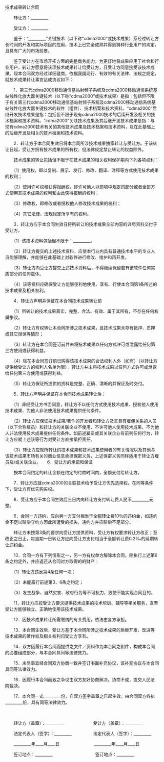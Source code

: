



技术成果转让合同



 

　　转让方：_________　　

　　受让方：_________　　

　　鉴于：“_________”关键技术（以下称“cdma2000”或技术成果）系经过转让方长时间的开发和实际项目的应用，技术上已完全成熟并得到特种行业用户的肯定，且具有广大的市场前景。

　　鉴于受让方在市场开拓方面的完整商务能力，为更好地将成果应用于社会和行业用户，转让方愿意将该项技术成果转让给受让方，且受让方同意接受该技术成果。现本合同双方经过详细磋商，依据我国现行、有效的有关法律、法规之规定，就技术成果转让事宜达成协议如下：　　

　　1．第三代cdma2000移动通信基站射频子系统及cdma2000移动通信系统基站线性化放大器关键技术（以下称“cdma2000”或技术成果）是指：包括但不限于有关第三代cdma2000移动通信基站射频子系统及cdma2000移动通信系统基站线性化放大器关键技术的软件（组件）、技术档案和技术资料。“cdma2000”后继开发技术成果是指：包括但不限于现有cdma2000技术的后续开发及相关的技术档案和技术资料。“cdma2000”关联技术成果及其后继开发技术成果是指：与现有cdma2000技术有关的其他技术成果及技术档案和技术资料，及在此基础上的后继开发及相关的技术档案和技术资料。　　

　　2．转让方于本合同生效日将本合同所涉技术成果独家转让与受让方。于该转让日起，受让方拥有技术成果的所有权，但法律规定禁止转让的权益除外。

　　技术成果的转让包括但不限于在技术成果的相关权利保护期内下列各项权利：

　　（1）使用权，即以复制、展示、发行、修改、翻译、注释等方式使用技术成果的权利；

　　（2）使用许可权和获得报酬权，即许可他人以前项中规定的部分或者全部方式使用其技术成果的权利和由此获得报酬的权利；

　　（3）修改权，即修改或者授权他人修改技术成果的权利；

　　（4）其它法律、法规规定所享有的权利。　　

　　3．转让方应于本合同生效日将所转让的技术成果全部内容的详尽资料交付于受让方。

　　（1）该技术资料包括但不限于：_________。

　　（2）转让方提交的上述技术资料，应使本行业内具有普通技术水平的专业人员能够理解，并能够在此基础上对软件进行修改、维护和再开发。

　　（3）转让方向受让方提交上述技术资料后，不得继续保留载有该软件任何实质部分的任何载体。

　　（4）该等资料应确保受让方能够便利地使用、享有、行使本合同第1条所述的技术成果及相关权利。　　

　　4．转让方声明并保证在本合同技术成果转让前

　　（1）所转让的技术成果真实、完整、合法、有效、属于其所有，不存在任何权属争议。

　　（2）转让方有权转让本合同所涉之技术成果，且技术成果未存有抵押、质押或其它担保等情形；

　　（3）转让方在本合同签订前并未将技术成果以任何方式许可或泄露给任何第三方使用或获得利益。

　　（4）除在本合同签订前已购得该技术成果的合法权利人外（如有）（以转让方提供给受让方的权利人名单为限），转让方并未将技术成果以任何方式许可或泄露给任何第三方使用或获得利益。

　　（5）转让方保证所提供的资料是完整、正确、清晰的并保证及时交付。　　

　　5．转让方声明并保证在本合同技术成果转让后：

　　（1）非经受让方书面同意，转让方不以任何方式使用技术成果、授权他人使用技术成果、为他人非法使用技术成果提供任何条件。

　　（2）转让方应保证技术成果/著作的开发者和转让方及其具有雇佣关系的人员（以下合称雇员）和转让方的关联企业不使用、不许可他人使用技术成果、不为他人非法使用技术成果提供任何条件。如前述雇员或其关联企业有前列任何行为，转让方应就上述该等行为对受让方直接承担责任。

　　（3）转让方应就所转让的技术成果和技术成果使用者的有关情况以及其他与该技术成果市场有关的商业信息承担保密义务，上述保密义务同样适用于转让方雇员及/或关联企业。　　6．受让方的承诺和保证

　　按本合同约定的转让金额在约定的付款时间内，全额支付给转让方。　　

　　7．转让方应就cdma2000的关联技术给予受让方优先选择权，在同等条件下，受让方有优先购买权。　　

　　8．受让方应于本合同生效后三日内向转让方支付转让费人民币_________元整。　　

　　9．合同一方违约，应向另一方支付相当于全额转让费10％的违约金，如违约金不足以赔偿守约方因此所遭受的损失，违约方并应赔偿不足部分。

　　转让方未按第3条的要求向受让方提供资料，受让方有权要求转让方改正；至改正之日止，每逾期一日转让方应向受让方支付相当于全额转让费0.2‰的延期转让违约金。　　

　　10．合同一方有下列情形之一，另一方有权单方解除本合同，除执行上述第9条之约定外，并应返还从合同对方取得的的财产：

　　（1）转让方违反第4条任何一项；

　　（2）未能履行前述第3、6条之约定；

　　（3）发生战争、自然灾害、政府行为等不可抗力，致使不能实现合同目的。　　

　　11．转让方应按受让方要求提供技术成果的技术培训、辅导等相关服务，直至受让方能够独立、正确地使用该技术成果。　　

　　12．因技术成果转让所需缴纳的有关费用，依法由各方承担。　　

　　13．本合同生效后，受让方基于本合同所涉之技术成果的后继开发、改进等技术成果的著作权及相关权利归受让方享有。　　

　　14．双方因履行本合同而提供之文件／资料作为本合同之附件，构成本合同的必要组成部分，与本合同具同等法律效力。　　

　　15．未尽事宜经合同双方协商一致并签订书面补充协议，该补充协议与本合同具同等法律效力。　　

　　16．因履行本合同而致之争议由双方友好协商解决，协商不成，提交人民法院裁决。　　

　　17．本合同一式_________份，自双方签字盖章之日起生效，由合同双方各执_________份，具有同等法律效力。　

　　　

　　转让方（盖章）：_________　　　　　　　受让方（盖章）：_________　　

　　法定代表人（签字）：_________　　　　　法定代表人（签字）：_________　　

　　_________年____月____日　　　　　　　　_________年____月____日　　

　　签订地点：_________　　　　　　　　　　签订地点：_________